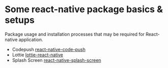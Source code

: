 # Some react-native package basics & setups

Package usage and installation processes that may be required for React-native application.

- Codepush [react-native-code-push](docs/codepush.md)
- Lottie [lottie-react-native](docs/lottie.md)
- Splash Screen [react-native-splash-screen](docs/splash.md)
